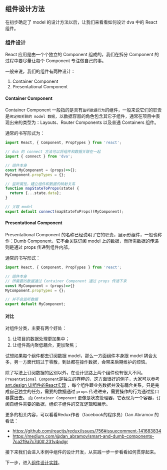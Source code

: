 ## 组件设计方法

在初步确定了 model 的设计方法以后，让我们来看看如何设计 dva 中的 React 组件。

### 组件设计
React 应用是由一个个独立的 Component 组成的，我们在拆分 Component 的过程中要尽量让每个 Component 专注做自己的事。

一般来说，我们的组件有两种设计：

1. Container Component
2. Presentational Component

#### Container Component
Container Component 一般指的是具有`监听数据行为`的组件，一般来说它们的职责是`绑定相关联的 model 数据`，以数据容器的角色包含其它子组件，通常在项目中表现出来的类型为：Layouts、Router Components 以及普通 Containers 组件。

通常的书写形式为：

```javascript
import React, { Component, PropTypes } from 'react';

// dva 的 connect 方法可以将组件和数据关联在一起
import { connect } from 'dva';

// 组件本身
const MyComponent = (props)=>{};
MyComponent.propTypes = {};

// 监听属性，建立组件和数据的映射关系
function mapStateToProps(state) {
  return {...state.data};
}

// 关联 model
export default connect(mapStateToProps)(MyComponent);
```

#### Presentational Component
Presentational Component 的名称已经说明了它的职责，展示形组件，一般也称作：Dumb Component，它不会关联订阅 model 上的数据，而所需数据的传递则是通过 props 传递到组件内部。

通常的书写形式：

```javascript
import React, { Component, PropTypes } from 'react';

// 组件本身
// 所需要的数据通过 Container Component 通过 props 传递下来
const MyComponent = (props)=>{}
MyComponent.propTypes = {};

// 并不会监听数据
export default MyComponent;
```

#### 对比
对组件分类，主要有两个好处：

1. 让项目的数据处理更加集中；
2. 让组件高内聚低耦合，更加聚焦；

试想如果每个组件都去订阅数据 model，那么一方面组件本身跟 model 耦合太多，另一方面代码过于零散，到处都在操作数据，会带来后期维护的烦恼。

除了写法上订阅数据的区别以外，在设计思路上两个组件也有很大不同。
`Presentational Component`是独立的存粹的，这方面很好的例子，大家可以参考 [ant.design UI组件的React实现](http://ant.design/docs/react/introduce) ，每个组件跟业务数据并没有耦合关系，只是完成自己独立的任务，需要的数据通过 `props` 传递进来，需要操作的行为通过接口暴露出去。
而 `Container Component` 更像是状态管理器，它表现为一个容器，订阅自组件需要的数据，组织子组件的交互逻辑和展示。

更多的相关内容，可以看看Redux作者（facebook的程序员）Dan Abramov 的看法：
- https://github.com/reactjs/redux/issues/756#issuecomment-141683834
- https://medium.com/@dan_abramov/smart-and-dumb-components-7ca2f9a7c7d0#.231v4pdgr

接下来我们会进入本例中组件的设计开发，从实践一步一步看看如何贯穿起来。

下一步，进入[组件设计实践](./05-组件设计实践.md)。

